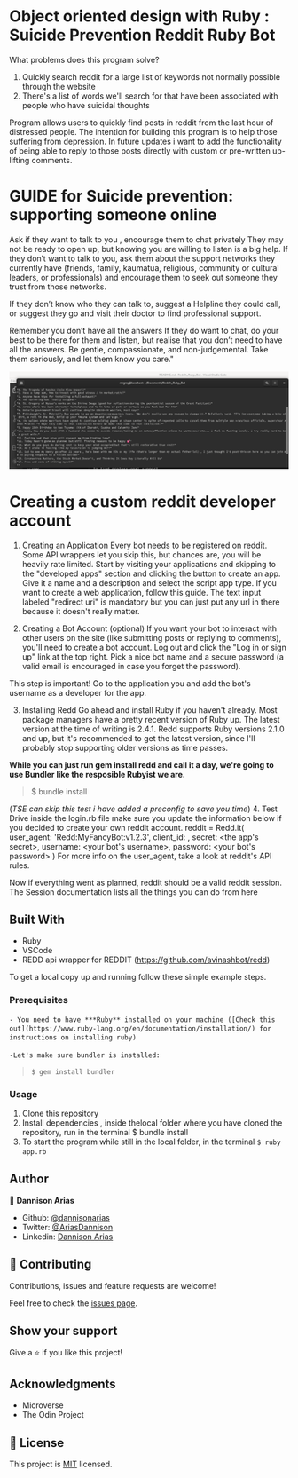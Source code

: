 # Object oriented design with Ruby : Suicide Prevention Reddit Ruby Bot
   What problems does this program solve?
   1. Quickly search reddit for a large list of keywords not normally possible through the website
   2. There's a list of words we'll search for that have been associated with people who have suicidal thoughts
   
   Program allows users to quickly find posts in reddit from the last hour of distressed people.
   The intention for building this program is to help those suffering from depression. 
   In future updates i want to add the functionality of being able to reply to those posts directly
   with custom or pre-written up-lifting comments.



# GUIDE for Suicide prevention: supporting someone online

  Ask if they want to talk to you , encourage them to chat privately
  They may not be ready to open up, but knowing you are willing to listen is a big help. If they don’t want to talk to you, ask them about the support networks they currently have (friends, family, kaumātua, religious, community or cultural leaders, or professionals) and encourage them to seek out someone they trust from those networks.
  
  If they don’t know who they can talk to, suggest a Helpline they could call, or suggest they go and visit their doctor to find professional support.
  
  Remember you don’t have all the answers
  If they do want to chat, do your best to be there for them and listen, but realise that you don’t need to have all the answers. Be gentle, compassionate, and non-judgemental. Take them seriously, and let them know you care."
> 

![screenshot](./screenshots/app_screenshot.png)

# Creating a custom reddit developer account
1. Creating an Application
Every bot needs to be registered on reddit. Some API wrappers let you skip this, but chances are, you will be heavily rate limited. Start by visiting your applications and skipping to the "developed apps" section and clicking the button to create an app. Give it a name and a description and select the script app type. If you want to create a web application, follow this guide. The text input labeled "redirect uri" is mandatory but you can just put any url in there because it doesn't really matter.

2.  Creating a Bot Account (optional)
If you want your bot to interact with other users on the site (like submitting posts or replying to comments), you'll need to create a bot account. Log out and click the "Log in or sign up" link at the top right. Pick a nice bot name and a secure password (a valid email is encouraged in case you forget the password).

This step is important! Go to the application you and add the bot's username as a developer for the app.

3.  Installing Redd
Go ahead and install Ruby if you haven't already. Most package managers have a pretty recent version of Ruby up. The latest version at the time of writing is 2.4.1. Redd supports Ruby versions 2.1.0 and up, but it's recommended to get the latest version, since I'll probably stop supporting older versions as time passes.

**While you can just run gem install redd and call it a day, we're going to use Bundler like the resposible Rubyist we are.**

> $ bundle install

(*TSE can skip this test i have added a preconfig to save you time*)
4.  Test Drive
inside the login.rb file make sure you update the information below if you decided to create your own reddit account.
reddit = Redd.it(
  user_agent: 'Redd:MyFancyBot:v1.2.3',
  client_id: <the code under the title of your app>,
  secret: <the app's secret>,
  username: <your bot's username>,
  password: <your bot's password>
)
For more info on the user_agent, take a look at reddit's API rules.

Now if everything went as planned, reddit should be a valid reddit session. The Session documentation lists all the things you can do from here


## Built With

- Ruby
- VSCode
- REDD api wrapper for REDDIT (https://github.com/avinashbot/redd)

To get a local copy up and running follow these simple example steps.

### Prerequisites
    - You need to have ***Ruby** installed on your machine ([Check this out](https://www.ruby-lang.org/en/documentation/installation/) for instructions on installing ruby)

    -Let's make sure bundler is installed:
>     $ gem install bundler


### Usage
   1. Clone this repository
   2. Install dependencies , inside thelocal folder where you have cloned the repository, run in the terminal $ bundle install
   3. To start the program while still in the local folder, in the terminal `$ ruby app.rb` 

## Author

👤 **Dannison Arias**

- Github: [@dannisonarias](https://github.com/dannisonarias)
- Twitter: [@AriasDannison](https://twitter.com/AriasDannison)
- Linkedin: [Dannison Arias](https://www.linkedin.com/in/dannison-arias-777919190/)

## 🤝 Contributing

Contributions, issues and feature requests are welcome!

Feel free to check the [issues page](issues/).

## Show your support

Give a ⭐️ if you like this project!

## Acknowledgments

- Microverse
- The Odin Project


## 📝 License

This project is [MIT](./license.md) licensed.

  


